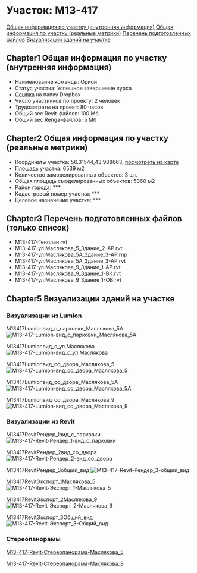 # Участок: M13-417

[Общая информация по участку (внутренняя информация)](#Chapter1)
[Общая информация по участку (реальные метрики)](#Chapter2)
[Перечень подготовленных файлов](#Chapter3)
[Визуализации зданий на участке](#Chapter5)

## <a id="test">Chapter1</a> Общая информация по участку (внутренняя информация)
+ Наименование команды: Орион
+ Статус участка: Успешное завершение курса
+ [Ссылка](https://www.dropbox.com/sh/wvvgv1nw1iqred9/AAAkpMdX6rE8h_kF51DFY4b0a/M13_417?dl=0) на папку Dropbox
+ Число участников по проекту: 2 человек
+ Трудозатраты на проект: 80 часов
+ Общий вес Revit-файлов: 100 Мб
+ Общий вес Renga-файлов: 5 Мб
## <a id="test">Chapter2</a> Общая информация по участку (реальные метрики)
+ Координаты участка: 56.31544,43.988663, [посмотреть на карте](yandex.ru/maps/47/nizhny-novgorod/?ll=56.31544%2C43.988663&z=19)
+ Площадь участка: 6539 м2
+ Количество замоделированных объектов: 3 шт.
+ Общая площадь смоделированных объектов: 5060 м2
+ Район города: *** 
+ Кадастровый номер участка: *** 
+ Целевое назначение участка: *** 
## <a id="test">Chapter3</a> Перечень подготовленных файлов (только список)
+ M13-417-Генплан.rvt
+ M13-417-ул.Маслякова_5_Здание_2-АР.rvt
+ M13-417-ул.Маслякова_5А_Здание_3-АР.rnp
+ M13-417-ул.Маслякова_5А_Здание_3-АР.rvt
+ M13-417-ул.Маслякова_9_Здание_1-АР.rvt
+ M13-417-ул.Маслякова_9_Здание_1-ВК.rvt
+ M13-417-ул.Маслякова_9_Здание_1-ОВ.rvt
## <a id="test">Chapter5</a> Визуализации зданий на участке
### Визуализации из Lumion
M13417Lumionвид_с_парковки_Маслякова_5А
![M13-417-Lumion-вид_с_парковки_Маслякова_5А](/Images/M13_417/M13-417-Lumion-вид_с_парковки_Маслякова_5А_Compressed.jpg)

M13417Lumionвид_с_ул.Маслякова
![M13-417-Lumion-вид_с_ул.Маслякова](/Images/M13_417/M13-417-Lumion-вид_с_ул.Маслякова_Compressed.jpg)

M13417Lumionвид_со_двора_Маслякова_5
![M13-417-Lumion-вид_со_двора_Маслякова_5](/Images/M13_417/M13-417-Lumion-вид_со_двора_Маслякова_5_Compressed.jpg)

M13417Lumionвид_со_двора_Маслякова_5А
![M13-417-Lumion-вид_со_двора_Маслякова_5А](/Images/M13_417/M13-417-Lumion-вид_со_двора_Маслякова_5А_Compressed.jpg)

M13417Lumionвид_со_двора_Маслякова_9
![M13-417-Lumion-вид_со_двора_Маслякова_9](/Images/M13_417/M13-417-Lumion-вид_со_двора_Маслякова_9_Compressed.jpg)

### Визуализации из Revit
M13417RevitРендер_1вид_с_парковки
![M13-417-Revit-Рендер_1-вид_с_парковки](/Images/M13_417/M13-417-Revit-Рендер_1-вид_с_парковки_Compressed.jpg)

M13417RevitРендер_2вид_со_двора
![M13-417-Revit-Рендер_2-вид_со_двора](/Images/M13_417/M13-417-Revit-Рендер_2-вид_со_двора_Compressed.jpg)

M13417RevitРендер_3общий_вид
![M13-417-Revit-Рендер_3-общий_вид](/Images/M13_417/M13-417-Revit-Рендер_3-общий_вид_Compressed.jpg)

M13417RevitЭкспорт_1Маслякова_5
![M13-417-Revit-Экспорт_1-Маслякова_5](/Images/M13_417/M13-417-Revit-Экспорт_1-Маслякова_5_Compressed.jpg)

M13417RevitЭкспорт_2Маслякова_9
![M13-417-Revit-Экспорт_2-Маслякова_9](/Images/M13_417/M13-417-Revit-Экспорт_2-Маслякова_9_Compressed.jpg)

M13417RevitЭкспорт_3Общий_вид
![M13-417-Revit-Экспорт_3-Общий_вид](/Images/M13_417/M13-417-Revit-Экспорт_3-Общий_вид_Compressed.jpg)

### Стереопанорамы
[M13-417-Revit-Стереопанорама-Маслякова_5](https://pano.autodesk.com/pano.html?url=jpgs/75036a6e-1262-4998-9937-9d6f976d79b7&version=2)

[M13-417-Revit-Стереопанорама-Маслякова_9](https://pano.autodesk.com/pano.html?url=jpgs/0b035dd6-1945-4c4b-bb67-a61798388010&version=2)

